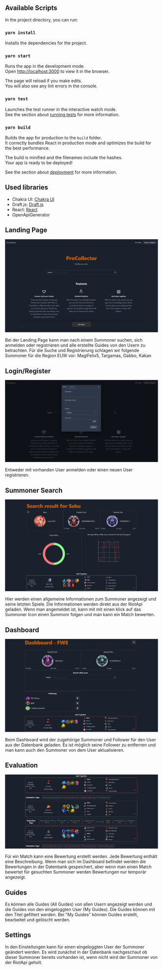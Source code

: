 ## Available Scripts

In the project directory, you can run:

### `yarn install`

Installs the dependencies for the project.

### `yarn start`

Runs the app in the development mode.<br /> Open
[http://localhost:3000](http://localhost:3000) to view it in the browser.

The page will reload if you make edits.<br /> You will also see any lint errors
in the console.

### `yarn test`

Launches the test runner in the interactive watch mode.<br /> See the section
about
[running tests](https://facebook.github.io/create-react-app/docs/running-tests)
for more information.

### `yarn build`

Builds the app for production to the `build` folder.<br /> It correctly bundles
React in production mode and optimizes the build for the best performance.

The build is minified and the filenames include the hashes.<br /> Your app is
ready to be deployed!

See the section about
[deployment](https://facebook.github.io/create-react-app/docs/deployment) for
more information.

## Used libraries

- Chakra UI: [Chakra UI](https://chakra-ui.com/)
- Draft.js: [Draft.js](https://draftjs.org/)
- React: [React](https://reactjs.org/)
- OpenApiGenerator

## **Landing Page**

![](landing_page.png)

Bei der Landing Page kann man nach einem Summoner suchen, sich anmelden oder registrieren und alle erstellte Guides von den Usern zu betrachten.
Für die Suche und Registrierung schlagen wir folgende Summoner für die Region EUW vor:
MagiFelix5,
Targamas,
Gabbo,
Kakan

## **Login/Register**

![](login_register.png)

Entweder mit vorhanden User anmelden oder einen neuen User registrieren.

## **Summoner Search**

![](summoner_search.png)

Hier werden einen allgemeine Informationen zum Summoner angezeigt und seine letzten Spiele. Die Informationen werden direkt aus der RiotApi geladen.
Wenn man angemeldet ist, kann mit mit einen klick auf das Summoner Icon einen Summonr folgen und man kann ein Match bewerten.

## **Dashboard**

![](dashboard.png)

Beim Dashboard wird der zugehörige Summoner und Follower für den User aus der Datenbank geladen.
Es ist möglich seine Follower zu entfernen und man kann auch den Summoner von dem User aktualisieren.

## **Evaluation**

![](evaluation.png)

Für ein Match kann eine Bewertung erstellt werden. Jede Bewertung enthält eine Beschreibung.
Wenn man sich im Dashboard befindet werden die Bewertungen in der Datenbank gespeichert, aber wenn man einen Match bewertet für gesuchten Summoner werden Bewertungen nur temporär angezeigt.

## **Guides**

Es können alle Guides (All Guides) von allen Usern angezeigt werden und die Guides von den eingeloggten User (My Guides). Die Guides können mit den Titel gefiltert werden.
Bei "My Guides" können Guides erstellt, bearbeitet und gelöscht werden.

## **Settings**

In den Einstellungen kann für einen eingeloggten User der Summoner geändert werden. Es wird zunächst in der Datenbank nachgeschaut ob dieser Summoner bereits vorhanden ist, wenn nicht wird der Summoner von der RiotApi geholt. 
